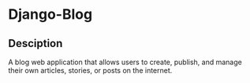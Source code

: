 # Django-Blog
## Desciption
A blog web application that allows users to create, publish, and manage their own articles, stories, or posts on the internet. 


